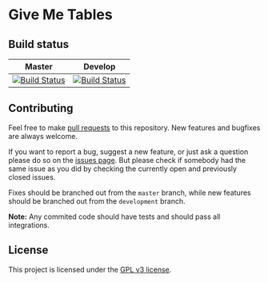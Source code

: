 # Give Me Tables

## Build status

| Master | Develop |
|:-:|:-:|
| [![Build Status](https://travis-ci.org/stankec/give_me_tables.svg?branch=master)](https://travis-ci.org/stankec/give_me_tables) | [![Build Status](https://travis-ci.org/stankec/give_me_tables.svg?branch=develop)](https://travis-ci.org/stankec/give_me_tables) |

## Contributing

Feel free to make
[pull requests](https://github.com/stankec/give_me_tables/compare) to this
repository. New features and bugfixes are always welcome.

If you want to report a bug, suggest a new feature, or just ask a question
please do so on the
[issues page](https://github.com/stankec/give_me_tables/issues). But please
check if somebody had the same issue as you did by checking the currently open
and previously closed issues.

Fixes should be branched out from the `master` branch, while new features should
be branched out from the `development` branch.

__Note:__ Any commited code should have tests and should pass all integrations.

## License

This project is licensed under the [GPL v3 license](LICENSE.md).
